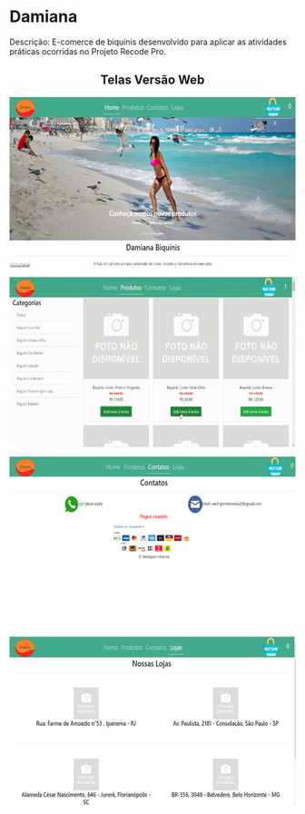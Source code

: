 # Damiana
Descrição: E-comerce de biquínis desenvolvido para aplicar as atividades práticas ocorridas no Projeto Recode Pro.

<h2 align="center">Telas Versão Web</h2> 

<p align="center">
  <img width="550" height="300" src="Damiana_REACT/src/assets/to_readme/tela_home.png">
</p>
<p align="center">
  <img width="550" height="300" src="Damiana_REACT/src/assets/to_readme/tela_produtos.gif">
</p>
<p align="center">
  <img width="550" height="300" src="Damiana_REACT/src/assets/to_readme/tela_contato.png">
</p>
<p align="center">
  <img width="550" height="300" src="Damiana_REACT/src/assets/to_readme/tela_lojas.png">
</p>
